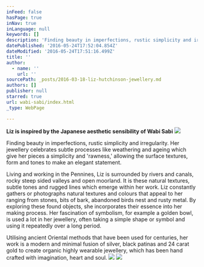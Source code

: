 ```yaml
---
inFeed: false
hasPage: true
inNav: true
inLanguage: null
keywords: []
description: 'Finding beauty in imperfections, rustic simplicity and irregularity. Her jewellery celebrates subtle processes like weathering and ageing which give her pieces a simplicity and ‘rawness,’ allowing the surface textures, form and tones to make an elegant statement. '
datePublished: '2016-05-24T17:52:04.854Z'
dateModified: '2016-05-24T17:51:16.499Z'
title: ''
author:
  - name: ''
    url: ''
sourcePath: _posts/2016-03-18-liz-hutchinson-jewellery.md
authors: []
publisher: null
starred: true
url: wabi-sabi/index.html
_type: WebPage

---
```

**Liz is inspired by the Japanese aesthetic sensibility of Wabi Sabi**
![](https://s3-us-west-2.amazonaws.com/the-grid-img/p/3449c0c6b43264cc14c33795d1d1668631765bf5.jpg)

Finding beauty in imperfections, rustic simplicity and irregularity. Her jewellery celebrates subtle processes like weathering and ageing which give her pieces a simplicity and 'rawness,' allowing the surface textures, form and tones to make an elegant statement. 

Living and working in the Pennines, Liz is surrounded by rivers and canals, rocky steep sided valleys and open moorland. It is these natural textures, subtle tones and rugged lines which emerge within her work. Liz constantly gathers or photographs natural textures and colours that appeal to her ranging from stones, bits of bark, abandoned birds nest and rusty metal. By exploring these found objects, she incorporates their essence into her making process. Her fascination of symbolism, for example a golden bowl, is used a lot in her jewellery, often taking a simple shape or symbol and using it repeatedly over a long period. 

Utilising ancient Oriental methods that have been used for centuries, her work is a modern and minimal fusion of silver, black patinas and 24 carat gold to create organic highly wearable jewellery, which has been hand crafted with imagination, heart and soul.
![](https://the-grid-user-content.s3-us-west-2.amazonaws.com/8a42dd0b-83ba-4f57-81b8-44eca441b59b.jpg)
![](https://the-grid-user-content.s3-us-west-2.amazonaws.com/8dc6b649-419a-423f-904e-b5a40cbc05c2.jpg)